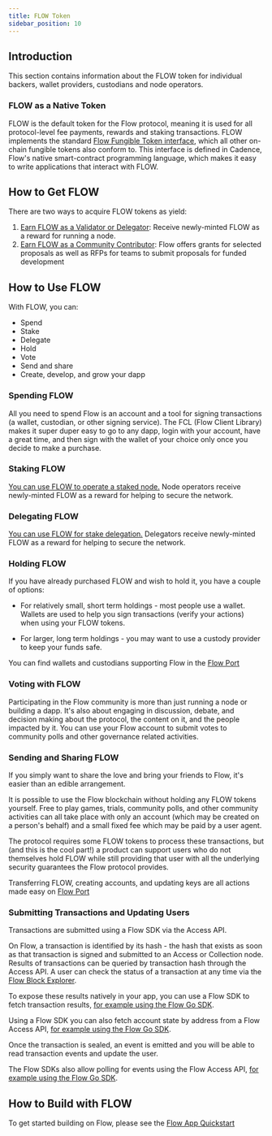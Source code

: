 ```yaml
---
title: FLOW Token
sidebar_position: 10
---
```


## Introduction

This section contains information about the FLOW token for individual backers, wallet providers, custodians and node operators.

### FLOW as a Native Token

FLOW is the default token for the Flow protocol, meaning it is used for all protocol-level fee payments,
rewards and staking transactions. FLOW implements the standard [Flow Fungible Token interface](https://github.com/onflow/flow-ft),
which all other on-chain fungible tokens also conform to. This interface is defined in Cadence,
Flow's native smart-contract programming language, which makes it easy to write applications that
interact with FLOW.

## How to Get FLOW

There are two ways to acquire FLOW tokens as yield:

1. [Earn FLOW as a Validator or Delegator](../../networks/staking/06-technical-overview.md): Receive newly-minted FLOW as a reward for running a node.
1. [Earn FLOW as a Community Contributor](https://github.com/onflow/developer-grants): Flow offers grants for selected proposals as well as RFPs for teams to submit proposals for funded development

## How to Use FLOW

With FLOW, you can:

- Spend
- Stake
- Delegate
- Hold
- Vote
- Send and share
- Create, develop, and grow your dapp

### Spending FLOW

All you need to spend Flow is an account and a tool for signing transactions
(a wallet, custodian, or other signing service).
The FCL (Flow Client Library) makes it super duper easy to go to any dapp,
login with your account, have a great time,
and then sign with the wallet of your choice only once you decide to make a purchase.

### Staking FLOW

[You can use FLOW to operate a staked node.](../../networks/staking/06-technical-overview.md) Node operators receive newly-minted FLOW
as a reward for helping to secure the network.

### Delegating FLOW

[You can use FLOW for stake delegation.](../../networks/staking/06-technical-overview.md) Delegators receive newly-minted FLOW
as a reward for helping to secure the network.

### Holding FLOW

If you have already purchased FLOW and wish to hold it, you have a couple of options:

- For relatively small, short term holdings - most people use a wallet.
  Wallets are used to help you sign transactions (verify your actions) when using your FLOW tokens.

- For larger, long term holdings - you may want to use a custody provider to keep your funds safe.

You can find wallets and custodians supporting Flow in the [Flow Port](https://port.onflow.org/)

### Voting with FLOW

Participating in the Flow community is more than just running a node or building a dapp.
It's also about engaging in discussion, debate, and decision making about the protocol,
the content on it, and the people impacted by it.
You can use your Flow account to submit votes to community polls and other governance related activities.

### Sending and Sharing FLOW

If you simply want to share the love and bring your friends to Flow, it's easier than an edible arrangement.

It is possible to use the Flow blockchain without holding any FLOW tokens yourself.
Free to play games, trials, community polls,
and other community activities can all take place with only an account
(which may be created on a person's behalf)
and a small fixed fee which may be paid by a user agent.

The protocol requires some FLOW tokens to process these transactions,
but (and this is the cool part!) a product can support users who do not themselves hold FLOW
while still providing that user with all the underlying security guarantees the Flow protocol provides.

Transferring FLOW, creating accounts, and updating keys are all actions made easy on [Flow Port](https://port.onflow.org/)

### Submitting Transactions and Updating Users

Transactions are submitted using a Flow SDK via the Access API.

On Flow, a transaction is identified by its hash - the hash that exists as soon as that transaction is signed and submitted to an Access or Collection node.
Results of transactions can be queried by transaction hash through the Access API.
A user can check the status of a transaction at any time via the [Flow Block Explorer](https://www.flowdiver.io/).

To expose these results natively in your app, you can use a Flow SDK to fetch transaction results,
[for example using the Flow Go SDK](https://github.com/onflow/flow-go-sdk#querying-transaction-results).

Using a Flow SDK you can also fetch account state by address from a Flow Access API,
[for example using the Flow Go SDK](https://github.com/onflow/flow-go-sdk#querying-accounts).

Once the transaction is sealed, an event is emitted and you will be able to read transaction events and update the user.

The Flow SDKs also allow polling for events using the Flow Access API,
[for example using the Flow Go SDK](https://github.com/onflow/flow-go-sdk#querying-events).

## How to Build with FLOW

To get started building on Flow, please see the [Flow App Quickstart](../guides/flow-app-quickstart.md)
